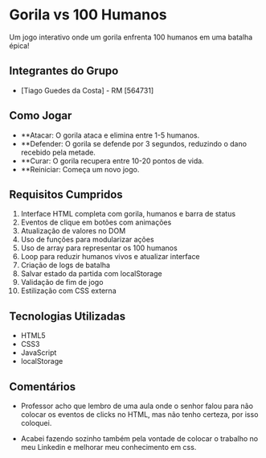 # Gorila vs 100 Humanos

Um jogo interativo onde um gorila enfrenta 100 humanos em uma batalha épica!

## Integrantes do Grupo
- [Tiago Guedes da Costa] - RM [564731]

## Como Jogar
- **Atacar: O gorila ataca e elimina entre 1-5 humanos.
- **Defender: O gorila se defende por 3 segundos, reduzindo o dano recebido pela metade.
- **Curar: O gorila recupera entre 10-20 pontos de vida.
- **Reiniciar: Começa um novo jogo.

## Requisitos Cumpridos
1. Interface HTML completa com gorila, humanos e barra de status
2. Eventos de clique em botões com animações
3. Atualização de valores no DOM
4. Uso de funções para modularizar ações
5. Uso de array para representar os 100 humanos
6. Loop para reduzir humanos vivos e atualizar interface
7. Criação de logs de batalha
8. Salvar estado da partida com localStorage
9. Validação de fim de jogo
10. Estilização com CSS externa

## Tecnologias Utilizadas
- HTML5
- CSS3
- JavaScript 
- localStorage

## Comentários 
- Professor acho que lembro de uma aula onde o senhor falou para não colocar os eventos de clicks no HTML, mas não tenho certeza, por isso coloquei.

- Acabei fazendo sozinho também pela vontade de colocar o trabalho no meu Linkedin e melhorar meu conhecimento em css.